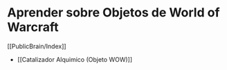 # Aprender sobre Objetos de World of Warcraft

[[PublicBrain/Index]]

* [[Catalizador Alquimico (Objeto WOW)]]